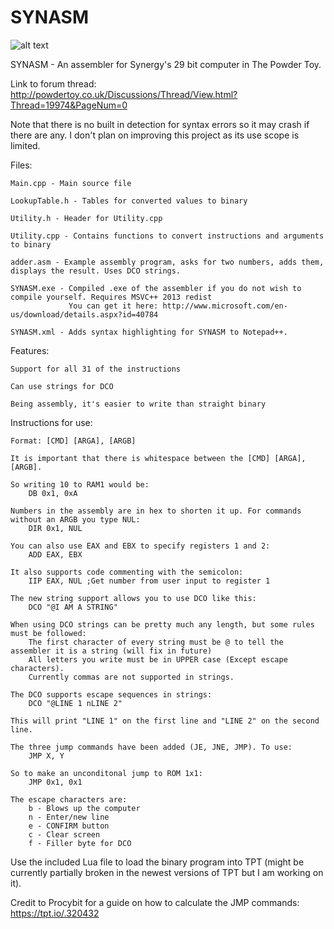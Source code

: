 # SYNASM
![alt text](https://i.imgur.com/0X192sZ.png)

SYNASM - An assembler for Synergy's 29 bit computer in The Powder Toy.

Link to forum thread: http://powdertoy.co.uk/Discussions/Thread/View.html?Thread=19974&PageNum=0

Note that there is no built in detection for syntax errors so it may crash if there are any. I don't plan on improving this project as its use scope is limited.

Files:

    Main.cpp - Main source file
    
    LookupTable.h - Tables for converted values to binary
    
    Utility.h - Header for Utility.cpp
    
    Utility.cpp - Contains functions to convert instructions and arguments to binary
    
    adder.asm - Example assembly program, asks for two numbers, adds them, displays the result. Uses DCO strings.
    
    SYNASM.exe - Compiled .exe of the assembler if you do not wish to compile yourself. Requires MSVC++ 2013 redist
                 You can get it here: http://www.microsoft.com/en-us/download/details.aspx?id=40784

    SYNASM.xml - Adds syntax highlighting for SYNASM to Notepad++.
  
Features:

    Support for all 31 of the instructions
    
    Can use strings for DCO
    
    Being assembly, it's easier to write than straight binary
  
Instructions for use:

    Format: [CMD] [ARGA], [ARGB]
    
    It is important that there is whitespace between the [CMD] [ARGA], [ARGB].
    
    So writing 10 to RAM1 would be:
        DB 0x1, 0xA
 
    Numbers in the assembly are in hex to shorten it up. For commands without an ARGB you type NUL:
        DIR 0x1, NUL
 
    You can also use EAX and EBX to specify registers 1 and 2:
        ADD EAX, EBX
 
    It also supports code commenting with the semicolon:
        IIP EAX, NUL ;Get number from user input to register 1
    
    The new string support allows you to use DCO like this:
        DCO "@I AM A STRING"
    
    When using DCO strings can be pretty much any length, but some rules must be followed:
        The first character of every string must be @ to tell the assembler it is a string (will fix in future)
        All letters you write must be in UPPER case (Except escape characters).
        Currently commas are not supported in strings.
        
    The DCO supports escape sequences in strings:
        DCO "@LINE 1 nLINE 2"
    
    This will print "LINE 1" on the first line and "LINE 2" on the second line.
    
    The three jump commands have been added (JE, JNE, JMP). To use:
        JMP X, Y
        
    So to make an unconditonal jump to ROM 1x1:
        JMP 0x1, 0x1
    
    The escape characters are:
        b - Blows up the computer
        n - Enter/new line
        e - CONFIRM button
        c - Clear screen
        f - Filler byte for DCO


Use the included Lua file to load the binary program into TPT (might be currently partially broken in the newest versions of TPT but I am working on it).

Credit to Procybit for a guide on how to calculate the JMP commands: https://tpt.io/.320432
